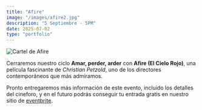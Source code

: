 ```yaml
---
title: "Afire"
image: "/images/afire2.jpg"
description: "5 Septiembre - 5PM"
date: 2025-07-02
type: "portfolio"
---
```


![Cartel de Afire](/images/afire2.jpg)

Cerraremos nuestro ciclo **Amar, perder, arder** con **Afire (El Cielo Rojo)**, una película fascinante de *Christian Petzold*, uno de los directores contemporáneos que más admiramos.

Pronto entregaremos más información de este evento, incluido los detalles del cineforo, y en el futuro podrás conseguir tu entrada gratis en nuestro sitio de [eventbrite](https://www.eventbrite.com/o/cineclub-fi-udec-113588374481).